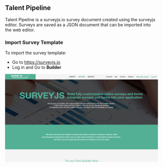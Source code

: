 ## Talent Pipeline

Talent Pipeline is a surveyjs.io survey document created using the surveyjs editor.  Surveys are saved as a JSON document that can be imported into the web editor.  

### Import Survey Template

To import the survey template:

* Go to https://surveyjs.io
* Log in and Go to **Builder**

![Alt Text](docs/1.png)

